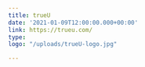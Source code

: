 ```yaml
---
title: trueU
date: '2021-01-09T12:00:00.000+00:00'
link: https://trueu.com/
type: 
logo: "/uploads/trueU-logo.jpg"

---
```

